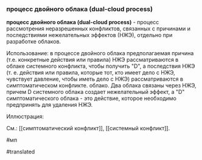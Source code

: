 ### процесс двойного облака (dual-cloud process)

**процесс двойного облака (dual-cloud process)** - процесс рассмотрения неразрешенных конфликтов, связанных с причинами и последствиями нежелательных эффектов (НЖЭ), отдельно при разработке облаков.

Использование: в процессе двойного облака предполагаемая причина (т.е. конкретные действия или правила) НЖЭ рассматриваются в облаке системного конфликта, чтобы получить \"D\", а последствия НЖЭ (т. е. действия или правила, которые тот, кто имеет дело с НЖЭ, чувствует давление, чтобы иметь дело с НЖЭ) рассматриваются в симптоматическом конфликте. облако. Два облака связаны через НЖЭ, причем D системного облака создает нежелательный эффект, а "D" симптоматического облака - это действие, которое необходимо предпринять для удаления НЖЭ.

Иллюстрация:

См.: [[симптоматический конфликт]], [[системный конфликт]].

#мп

#translated
